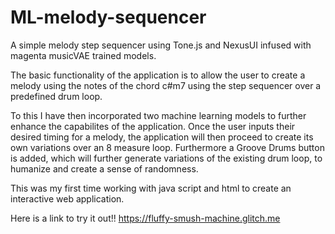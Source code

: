 # ML-melody-sequencer

A simple melody step sequencer using Tone.js and NexusUI infused with magenta musicVAE trained models.


The basic functionality of the application is to allow the user to create a melody using the
notes of the chord c#m7 using the step sequencer over a predefined drum loop.

To this I have then incorporated two machine learning models to further enhance the capabilites of the application.
Once the user inputs their desired timing for a melody, the application will then proceed to create its own variations over an 8 measure loop.
Furthermore a Groove Drums button is added, which will further generate variations of the existing drum loop, to humanize and create a sense of randomness.

This was my first time working with java script and html to create an interactive web application.

Here is a link to try it out!!
https://fluffy-smush-machine.glitch.me
